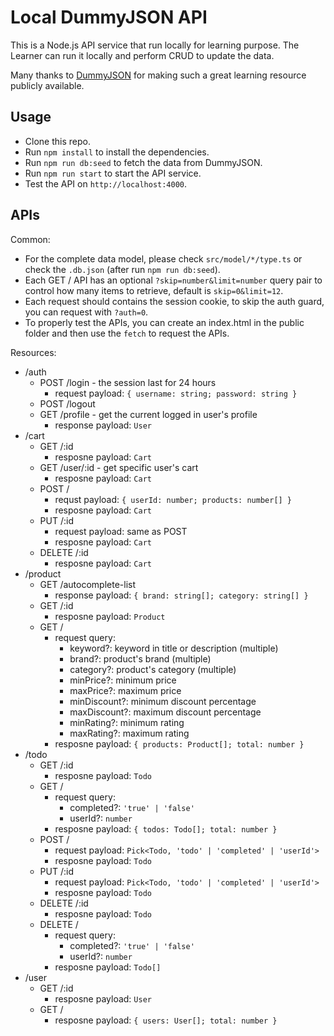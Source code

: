 # Local DummyJSON API

This is a Node.js API service that run locally for learning purpose. The Learner can run it locally and perform CRUD to update the data.

Many thanks to [DummyJSON](https://github.com/Ovi/DummyJSON) for making such a great learning resource publicly available.

## Usage

- Clone this repo.
- Run `npm install` to install the dependencies.
- Run `npm run db:seed` to fetch the data from DummyJSON.
- Run `npm run start` to start the API service.
- Test the API on `http://localhost:4000`.

## APIs

Common:

- For the complete data model, please check `src/model/*/type.ts` or check the `.db.json` (after run `npm run db:seed`).
- Each GET / API has an optional `?skip=number&limit=number` query pair to control how many items to retrieve, default is `skip=0&limit=12`.
- Each request should contains the session cookie, to skip the auth guard, you can request with `?auth=0`.
- To properly test the APIs, you can create an index.html in the public folder and then use the `fetch` to request the APIs.

Resources:

- /auth
  - POST /login - the session last for 24 hours
    - request payload: `{ username: string; password: string }`
  - POST /logout
  - GET /profile - get the current logged in user's profile
    - response payload: `User` 
- /cart
  - GET /:id
    - resposne payload: `Cart`
  - GET /user/:id - get specific user's cart
    - resposne payload: `Cart`
  - POST /
    - requst payload: `{ userId: number; products: number[] }`
    - resposne payload: `Cart`
  - PUT /:id
    - request payload: same as POST
    - resposne payload: `Cart`
  - DELETE /:id
    - resposne payload: `Cart`
- /product
  - GET /autocomplete-list
    - response payload: `{ brand: string[]; category: string[] }`
  - GET /:id
    - resposne payload: `Product`
  - GET /
    - request query:
      - keyword?: keyword in title or description (multiple)
      - brand?: product's brand (multiple)
      - category?: product's category (multiple)
      - minPrice?: minimum price
      - maxPrice?: maximum price
      - minDiscount?: minimum discount percentage
      - maxDiscount?: maximum discount percentage
      - minRating?: minimum rating
      - maxRating?: maximum rating
    - resposne payload: `{ products: Product[]; total: number }`
- /todo
  - GET /:id
    - resposne payload: `Todo`
  - GET /
    - request query:
      - completed?: `'true' | 'false'`
      - userId?: `number`
    - resposne payload: `{ todos: Todo[]; total: number }`
  - POST /
    - request payload: `Pick<Todo, 'todo' | 'completed' | 'userId'>`
    - resposne payload: `Todo`
  - PUT /:id
    - request payload: `Pick<Todo, 'todo' | 'completed' | 'userId'>`
    - resposne payload: `Todo`
  - DELETE /:id
    - resposne payload: `Todo`
  - DELETE /
    - request query:
      - completed?: `'true' | 'false'`
      - userId?: `number`
    - resposne payload: `Todo[]`
- /user
  - GET /:id
    - resposne payload: `User`
  - GET /
    - resposne payload: `{ users: User[]; total: number }`
